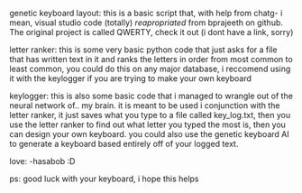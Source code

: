 genetic keyboard layout:
this is a basic script that, with help from chatg- i mean, visual studio code (totally) *reapropriated* from bprajeeth on github. The original project is called QWERTY, check it out (i dont have a link, sorry)

letter ranker:
this is some very basic python code that just asks for a file that has written text in it and ranks the letters in order from most common to least common, you could do this on any major database, i reccomend using it with the keylogger if you are trying to make your own keyboard

keylogger:
this is also some basic code that i managed to wrangle out of the neural network of.. my brain. it is meant to be used i conjunction with the letter ranker, it just saves what you type to a file called key_log.txt, then you use the letter ranker to find out what letter you typed the most is, then you can design your own keyboard. you could also use the genetic keyboard AI to generate a keyboard based entirely off of your logged text.

love:
  -hasabob :D


ps:
  good luck with your keyboard, i hope this helps
